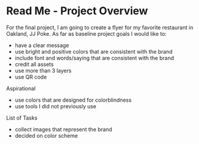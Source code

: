 # Read Me - Project Overview
For the final project, I am going to create a flyer for my favorite restaurant in Oakland, JJ Poke. 
As far as baseline project goals I would like to:
- have a clear message 
- use bright and positive colors that are consistent with the brand
- include font and words/saying that are consistent with the brand 
- credit all assets 
- use more than 3 layers
- use QR code 

Aspirational
- use colors that are designed for colorblindness
- use tools I did not previously use

List of Tasks 
- collect images that represent the brand 
- decided on color scheme 


